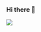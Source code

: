 ### Hi there 👋

![](https://komarev.com/ghpvc/?username=AleksandarTulic&color=blue&style=for-the-badge)

<!--
**AleksandarTulic/AleksandarTulic** is a ✨ _special_ ✨ repository because its `README.md` (this file) appears on your GitHub profile.

Here are some ideas to get you started:

- 🔭 I’m currently working on ...
- 🌱 I’m currently learning ...
- 👯 I’m looking to collaborate on ...
- 🤔 I’m looking for help with ...
- 💬 Ask me about ...
- 📫 How to reach me: ...
- 😄 Pronouns: ...
- ⚡ Fun fact: ...
-->
